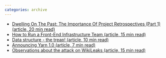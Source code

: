 ```yaml
---
categories: archive
---
```


- [Dwelling On The Past: The Importance Of Project Retrospectives (Part 1) (article, 20 min read)](https://www.smashingmagazine.com/2017/09/importance-project-retrospectives-part-1/)
- [How to Run a Front-End Infrastructure Team (article, 15 min read)](http://tech.adroll.com/blog/frontend/2017/08/29/how-to-run-a-front-end-infrastructure-team.html)
- [Data structure - the treap! (article, 10 min read)](https://jvns.ca/blog/2017/09/09/data-structure--the-treap-/)[](https://jvns.ca/blog/2017/09/09/data-structure--the-treap-/)
- [Announcing Yarn 1.0 (article, 7 min read)](https://code.facebook.com/posts/274518539716230)
- [Observations about the attack on WikiLeaks (article, 15 min read)](http://www.bortzmeyer.org/observations-wikileaks.html)
